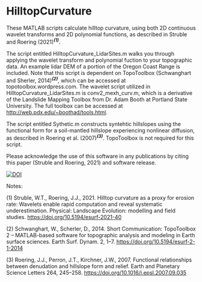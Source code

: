 # HilltopCurvature
 
These MATLAB scripts calculate hilltop curvature, using both 2D continuous wavelet transforms and 2D polynomial functions, as described in Struble and Roering (2021)<sup><b><i>(1)</i></b></sup>.

The script entitled HilltopCurvature_LidarSites.m walks you through applying the wavelet transform and polynomial fuction to your topographic data. An example lidar DEM of a portion of the Oregon Coast Range is included. Note that this script is dependent on TopoToolbox (Schwanghart and Sherler, 2014)<sup><b><i>(2)</i></b></sup>, which can be accessed at topotoolbox.wordpress.com. The wavelet script utilized in HilltopCurvature_LidarSites.m is conv2_mexh_curv.m, which is a derivative of the Landslide Mapping Toolbox from Dr. Adam Booth at Portland State University. The full toolbox can be accessed at http://web.pdx.edu/~boothad/tools.html. 

The script entitled Sythetic.m constructs syntehtic hillslopes using the functional form for a soil-mantled hillslope experiencing nonlinear diffusion, as described in Roering et al. (2007)<sup><b><i>(3)</i></b></sup>. TopoToolbox is not required for this script.

Please acknowledge the use of this software in any publications by citing this paper (Struble and Roering, 2021) and software release.

[![DOI](https://zenodo.org/badge/DOI/10.5281/zenodo.5518069.svg)](https://doi.org/10.5281/zenodo.5518069)

Notes:

(1) Struble, W.T., Roering, J.J., 2021. Hilltop curvature as a proxy for erosion rate: Wavelets enable rapid computation and reveal systematic underestimation. Physical: Landscape Evolution: modelling and field studies. https://doi.org/10.5194/esurf-2021-40

(2) Schwanghart, W., Scherler, D., 2014. Short Communication: TopoToolbox 2 – MATLAB-based software for topographic analysis and modeling in Earth surface sciences. Earth Surf. Dynam. 2, 1–7. https://doi.org/10.5194/esurf-2-1-2014

(3) Roering, J.J., Perron, J.T., Kirchner, J.W., 2007. Functional relationships between denudation and hillslope form and relief. Earth and Planetary Science Letters 264, 245–258. https://doi.org/10.1016/j.epsl.2007.09.035



